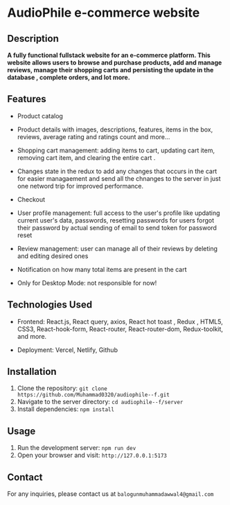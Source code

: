 # AudioPhile e-commerce website

## Description

**A fully functional fullstack website for an e-commerce platform. This website allows users to browse and purchase products, add and manage reviews, manage their shopping carts and persisting the update in the database , complete orders, and lot more.**

## Features

- Product catalog
- Product details with images, descriptions, features, items in the box, reviews, average rating and ratings count and more...
- Shopping cart management: adding items to cart, updating cart item, removing cart item, and clearing the entire cart .
- Changes state in the redux to add any changes that occurs in the cart for easier managaement and send all the chnanges to the server in just one netword trip for improved performance.
- Checkout
- User profile management: full access to the user's profile like updating current user's data, passwords, resetting passwords for users forgot their password by actual sending of email to send token for password reset
- Review management: user can manage all of their reviews by deleting and editing desired ones

- Notification on how many total items are present in the cart
- Only for Desktop Mode: not responsible for now!

## Technologies Used

- Frontend: React.js, React query, axios, React hot toast , Redux , HTML5, CSS3, React-hook-form, React-router, React-router-dom, Redux-toolkit, and more.

- Deployment: Vercel, Netlify, Github

## Installation

1. Clone the repository: `git clone https://github.com/Muhammad0320/audiophile--f.git`
2. Navigate to the server directory: `cd audiophile--f/server`
3. Install dependencies: `npm install`

## Usage

1. Run the development server: `npm run dev`
2. Open your browser and visit: `http://127.0.0.1:5173`

## Contact

For any inquiries, please contact us at `balogunmuhammadawwal4@gmail.com`
